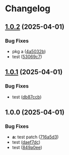 # Changelog

## [1.0.2](https://github.com/tepzilon/test-release-please/compare/a-v1.0.1...a-v1.0.2) (2025-04-01)


### Bug Fixes

* pkg a ([4a5032b](https://github.com/tepzilon/test-release-please/commit/4a5032be3cd696f321d7cbe6f3e0e47d44f2f2f4))
* test ([53069c7](https://github.com/tepzilon/test-release-please/commit/53069c7c50d5c3a6eeab67b8a487a79a5f5d140f))

## [1.0.1](https://github.com/tepzilon/test-release-please/compare/a@v1.0.0...a-v1.0.1) (2025-04-01)


### Bug Fixes

* test ([db87ccb](https://github.com/tepzilon/test-release-please/commit/db87ccb4fb05844a04776d6f243933e0e77d2845))

## 1.0.0 (2025-04-01)


### Bug Fixes

* **a:** test patch ([716a5d3](https://github.com/tepzilon/test-release-please/commit/716a5d3c6244a11aa6c93af662524ff34d21dc1d))
* test ([daef7dc](https://github.com/tepzilon/test-release-please/commit/daef7dc6f67a7b2c92301473b56b2f12c6914712))
* test ([849a0ee](https://github.com/tepzilon/test-release-please/commit/849a0eee4e6865f1beadfc39d9d361afbb152f4d))
